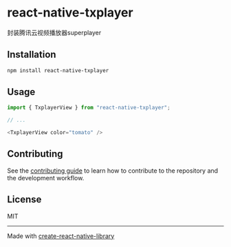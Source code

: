 # react-native-txplayer

封装腾讯云视频播放器superplayer

## Installation

```sh
npm install react-native-txplayer
```

## Usage

```js
import { TxplayerView } from "react-native-txplayer";

// ...

<TxplayerView color="tomato" />
```

## Contributing

See the [contributing guide](CONTRIBUTING.md) to learn how to contribute to the repository and the development workflow.

## License

MIT

---

Made with [create-react-native-library](https://github.com/callstack/react-native-builder-bob)

